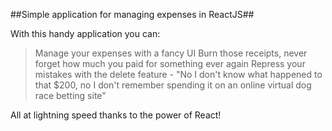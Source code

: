 ##Simple application for managing expenses in ReactJS##

With this handy application you can:
>Manage your expenses with a fancy UI
>Burn those receipts, never forget how much you paid for something ever again
>Repress your mistakes with the delete feature - "No I don't know what happened to that $200, no I don't remember spending it on an online virtual dog race betting site" 

All at lightning speed thanks to the power of React!
